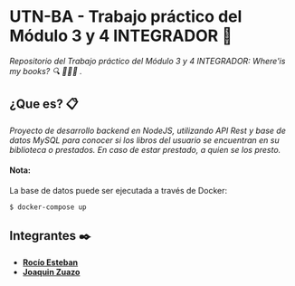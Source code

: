 # UTN-BA - Trabajo práctico del Módulo 3 y 4 INTEGRADOR 🚀

_Repositorio del Trabajo práctico del Módulo 3 y 4 INTEGRADOR: Where'is my books? 🔍 📕📗📘 ._

## ¿Que es? 📋

_Proyecto de desarrollo backend en NodeJS, utilizando API Rest y base de datos MySQL para conocer si los libros del usuario se encuentran en su biblioteca o prestados. En caso de estar prestado, a quien se los presto._

#### Nota:

La base de datos puede ser ejecutada a través de Docker:

```ssh
$ docker-compose up
```

## Integrantes ✒️

- [**Rocío Esteban**](https://github.com/hrchioest)
- [**Joaquin Zuazo**](https://github.com/joaquinzuazo)
